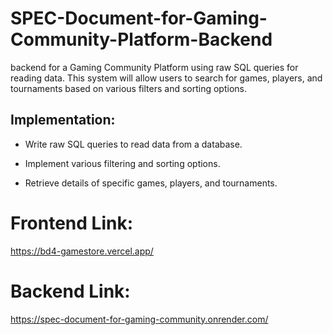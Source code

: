 # SPEC-Document-for-Gaming-Community-Platform-Backend

 backend for a Gaming Community Platform using raw SQL queries for reading data. This system will allow users to search for games, players, and tournaments based on various filters and sorting options. 
 
 ## Implementation:

- Write raw SQL queries to read data from a database.

- Implement various filtering and sorting options.

- Retrieve details of specific games, players, and tournaments.

# Frontend Link: 
https://bd4-gamestore.vercel.app/ 

# Backend Link: 
https://spec-document-for-gaming-community.onrender.com/
